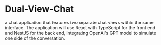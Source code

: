 # Dual-View-Chat
a chat application that features two separate chat views within the same interface. The application will use React with TypeScript for the front end and NestJS for the back end, integrating OpenAI's GPT model to simulate one side of the conversation.
